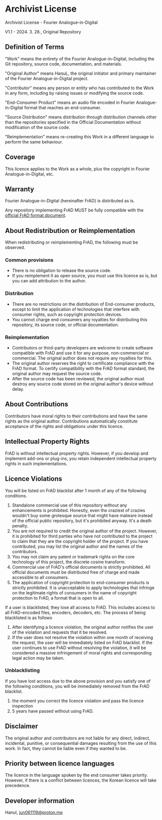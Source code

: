 # Archivist License

Archivist License - Fourier Analogue-in-Digital

V1.1 - 2024. 3. 28., Original Repository

## Definition of Terms

"Work" means the entirety of the Fourier Analogue-in-Digital, including the Git repository, source code, documentation, and materials.

"Original Author" means HaמuL, the original initiator and primary maintainer of the Fourier Analogue-in-Digital project.

"Contributor" means any person or entity who has contributed to the Work in any form, including by raising issues or modifying the source code.

"End-Consumer Product" means an audio file encoded in Fourier Analogue-in-Digital format that reaches an end-consumer.

"Source Distribution" means distribution through distribution channels other than the repositories specified in the Official Documentation without modification of the source code.

"Reimplementation" means re-creating this Work in a different language to perform the same behaviour.

## Coverage

This licence applies to the Work as a whole, plus the copyright in Fourier Analogue-in-Digital, etc.

## Warranty

Fourier Analogue-in-Digital (hereinafter FrAD) is distributed as is.

Any repository implementing FrAD MUST be fully compatible with the [official FrAD format document](https://mikhael-openworkspace.notion.site/Format-specs-727affae8db043f2b50372d91d534368?pvs=4).

## About Redistribution or Reimplementation

When redistributing or reimplementing FrAD, the following must be observed.

### Common provisions

- There is no obligation to release the source code.
- If you reimplement it as open source, you must use this licence as is, but you can add attribution to the author.

### Distribution

- There are no restrictions on the distribution of End-consumer products, except to limit the application of technologies that interfere with consumer rights, such as copyright protection devices.
- You cannot charge end consumers any royalties for distributing this repository, its source code, or official documentation.

### Reimplementation

- Contributors or third-party developers are welcome to create software compatible with FrAD and use it for any purpose, non-commercial or commercial. The original author does not require any royalties for this.
- The original author reserves the right to certificate compliance with the FrAD format. To certify compatibility with the FrAD format standard, the original author may request the source code.
- After the source code has been reviewed, the original author must destroy any source code stored on the original author's device without delay.

## About Contributions

Contributors have moral rights to their contributions and have the same rights as the original author. Contributions automatically constitute acceptance of the rights and obligations under this licence.

## Intellectual Property Rights

FrAD is without intellectual property rights. However, if you develop and implement add-ons or plug-ins, you retain independent intellectual property rights in such implementations.

## Licence Violations

You will be listed on FrAD blacklist after 1 month of any of the following conditions.

1. Standalone commercial use of this repository without any enhancements is prohibited. Honestly, even the craziest of crazies wouldn't buy some grotesque source that might have malware instead of the official public repository, but it's prohibited anyway. It's a death penalty.
2. You are not required to credit the original author of the project. However, it is prohibited for third parties who have not contributed to the project to claim that they are the copyright holder of the project. If you have contributed, you may list the original author and the names of the contributors.
3. You may not claim any patent or trademark rights on the core technology of this project, the discrete cosine transform.
4. Commercial use of FrAD's official documents is strictly prohibited. All official documents must be distributed free of charge and made accessible to all consumers.
5. The application of copyright protection to end-consumer products is strictly prohibited. It is unacceptable to apply technologies that infringe on the legitimate rights of consumers in the name of copyright protection to FrAD, a format that is open to all.

If a user is blacklisted, they lose all access to FrAD. This includes access to all FrAD-encoded files, encoders, decoders, etc. The process of being blacklisted is as follows

1. After identifying a licence violation, the original author notifies the user of the violation and requests that it be resolved.
2. If the user does not resolve the violation within one month of receiving the request, the user will be immediately listed on FrAD blacklist. If the user continues to use FrAD without resolving the violation, it will be considered a massive infringement of moral rights and corresponding legal action may be taken.

### Unblacklisting

If you have lost access due to the above provision and you satisfy one of the following conditions, you will be immediately removed from the FrAD blacklist.

1. the moment you correct the licence violation and pass the licence inspection
2. 5 years have passed without using FrAD.

## Disclaimer

The original author and contributors are not liable for any direct, indirect, incidental, punitive, or consequential damages resulting from the use of this work. In fact, they cannot be liable even if they wanted to be.

## Priority between licence languages

The licence in the language spoken by the end consumer takes priority. However, if there is a conflict between licences, the Korean licence will take precedence.

## Developer information

Hanul, <jun061119@proton.me>
